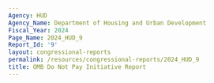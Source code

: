 ```yaml
---
Agency: HUD
Agency_Name: Department of Housing and Urban Development
Fiscal_Year: 2024
Page_Name: 2024_HUD_9
Report_Id: '9'
layout: congressional-reports
permalink: /resources/congressional-reports/2024_HUD_9
title: OMB Do Not Pay Initiative Report
---
```

